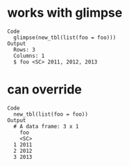 # works with glimpse

    Code
      glimpse(new_tbl(list(foo = foo)))
    Output
      Rows: 3
      Columns: 1
      $ foo <SC> 2011, 2012, 2013

# can override

    Code
      new_tbl(list(foo = foo))
    Output
      # A data frame: 3 x 1
        foo  
        <SC> 
      1 2011 
      2 2012 
      3 2013 

